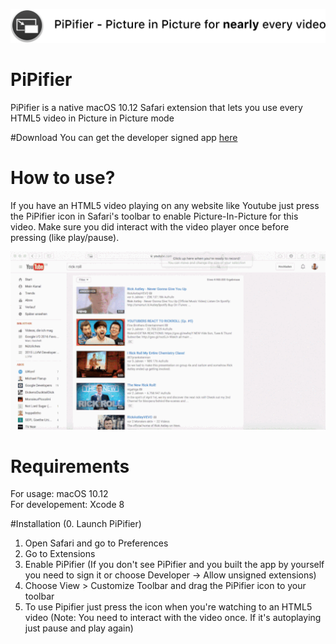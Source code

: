 
![Banner](Images/Banner.png)
# PiPifier
PiPifier is a native macOS 10.12 Safari extension that lets you use every HTML5 video in Picture in Picture mode

#Download
You can get the developer signed app [here](https://github.com/arnoappenzeller/PiPifier/raw/master/PiPifier.zip)

# How to use?
If you have an HTML5 video playing on any website like Youtube just press the PiPifier icon in Safari's toolbar to enable Picture-In-Picture for this video. Make sure you did interact with the video player once before pressing (like play/pause).

![Demo](Images/demo.gif "Demo")

# Requirements
For usage: macOS 10.12<br />
For developement: Xcode 8

#Installation
(0. Launch PiPifier)<br />
1. Open Safari and go to Preferences<br />
2. Go to Extensions<br />
3. Enable PiPifier (If you don't see PiPifier and you built the app by yourself you need to sign it or choose Developer -> Allow unsigned extensions)<br />
4. Choose View > Customize Toolbar and drag the PiPifier icon to your toolbar<br />
5. To use Pipifier just press the icon when you're watching to an HTML5 video (Note: You need to interact with the video once. If it's autoplaying just pause and play again)